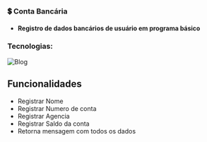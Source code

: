 ### 💲 Conta Bancária

- #### Registro de dados bancários de usuário em programa básico
### Tecnologias:

![Blog](https://img.shields.io/badge/Java-ED8B00?style=for-the-badge&logo=openjdk&logoColor=white) 


## Funcionalidades

- Registrar Nome
- Registrar Numero de conta
- Registrar Agencia
- Registrar Saldo da conta
- Retorna mensagem com todos os dados
